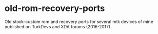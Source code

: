 # old-rom-recovery-ports
Old stock-custom rom and recovery ports for several mtk devices of mine published on TurkDevs and XDA forums (2016-2017)
